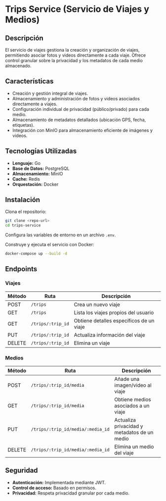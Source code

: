 # Trips Service (Servicio de Viajes y Medios)

## Descripción
El servicio de viajes gestiona la creación y organización de viajes, permitiendo asociar fotos y videos directamente a cada viaje. Ofrece control granular sobre la privacidad y los metadatos de cada medio almacenado.

## Características

- Creación y gestión integral de viajes.
- Almacenamiento y administración de fotos y videos asociados directamente a viajes.
- Configuración individual de privacidad (público/privado) para cada medio.
- Almacenamiento de metadatos detallados (ubicación GPS, fecha, etiquetas).
- Integración con MinIO para almacenamiento eficiente de imágenes y videos.

## Tecnologías Utilizadas

- **Lenguaje:** Go
- **Base de Datos:** PostgreSQL
- **Almacenamiento:** MinIO
- **Cache:** Redis
- **Orquestación:** Docker

## Instalación

Clona el repositorio:

```bash
git clone <repo-url>
cd trips-service
```

Configura las variables de entorno en un archivo `.env`.

Construye y ejecuta el servicio con Docker:

```bash
docker-compose up --build -d
```

## Endpoints

### Viajes

| Método | Ruta                    | Descripción                          |
|--------|-------------------------|--------------------------------------|
| POST   | `/trips`                | Crea un nuevo viaje                  |
| GET    | `/trips`                | Lista los viajes propios del usuario |
| GET    | `/trips/:trip_id`       | Obtiene detalles específicos de un viaje |
| PUT    | `/trips/:trip_id`       | Actualiza información del viaje      |
| DELETE | `/trips/:trip_id`       | Elimina un viaje                     |

### Medios

| Método | Ruta                                      | Descripción                             |
|--------|-------------------------------------------|-----------------------------------------|
| POST   | `/trips/:trip_id/media`                   | Añade una imagen/video al viaje         |
| GET    | `/trips/:trip_id/media`                   | Obtiene medios asociados a un viaje     |
| PUT    | `/trips/:trip_id/media/:media_id`         | Actualiza privacidad y metadatos de un medio |
| DELETE | `/trips/:trip_id/media/:media_id`         | Elimina un medio del viaje              |

## Seguridad

- **Autenticación:** Implementada mediante JWT.
- **Control de acceso:** Basado en permisos.
- **Privacidad:** Respeta privacidad granular por cada medio.


